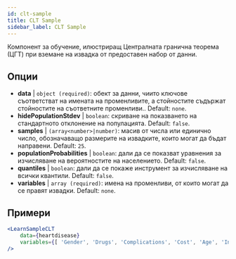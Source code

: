 ```yaml
---
id: clt-sample
title: CLT Sample
sidebar_label: CLT Sample
---
```


Компонент за обучение, илюстриращ Централната гранична теорема (ЦГТ) при вземане на извадка от предоставен набор от данни.

## Опции

* __data__ | `object (required)`: обект за данни, чиито ключове съответстват на имената на променливите, а стойностите съдържат стойностите на съответните променливи.. Default: `none`.
* __hidePopulationStdev__ | `boolean`: скриване на показването на стандартното отклонение на популацията. Default: `false`.
* __samples__ | `(array<number>|number)`: масив от числа или единично число, обозначаващо размерите на извадките, които могат да бъдат направени. Default: `25`.
* __populationProbabilities__ | `boolean`: дали да се показват уравнения за изчисляване на вероятностите на населението. Default: `false`.
* __quantiles__ | `boolean`: дали да се покаже инструмент за изчисляване на всички квантили. Default: `false`.
* __variables__ | `array (required)`: имена на променливи, от които могат да се правят извадки. Default: `none`.


## Примери

```jsx live
<LearnSampleCLT 
    data={heartdisease} 
    variables={[ 'Gender', 'Drugs', 'Complications', 'Cost', 'Age', 'Interventions', 'ERVisit', 'Comorbidities', 'Duration' ]}
/>
```

